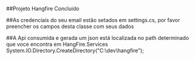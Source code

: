 ##Projeto Hangfire Concluido

##As credenciais do seu email estão setados em settings.cs, por favor preencher os campos desta classe com seus dados

##A Api consumida e gerada um json está localizada no path determinado que voce encontra em HangFire.Services System.IO.Directory.CreateDirectory("C:\\dev\\hangfire");
